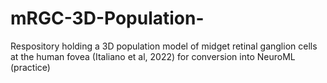 # mRGC-3D-Population-
Respository holding a 3D population model of midget retinal ganglion cells at the human fovea (Italiano et al, 2022) for conversion into NeuroML (practice)
